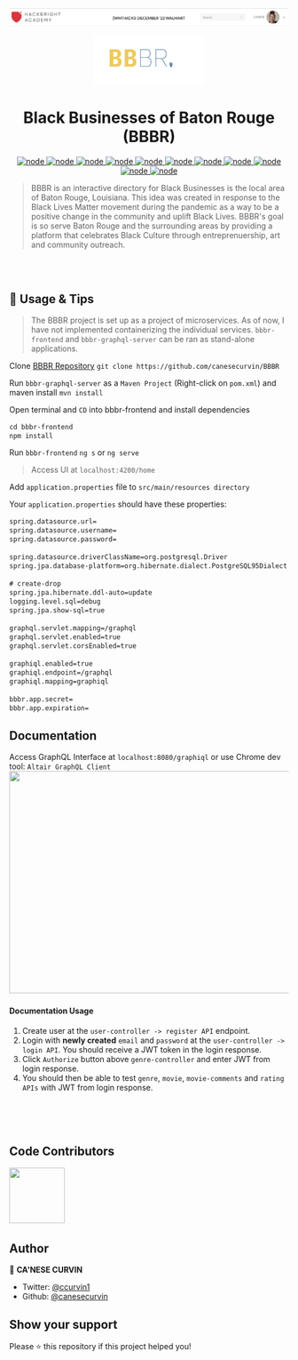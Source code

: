 <img src="https://github.com/canesecurvin/X3-Coursework/blob/master/readmeheader.png" width="1000" height=auto />
<p align="center"><img src="https://github.com/canesecurvin/BBBR/blob/readme/bbbr-graphql-server/photos/Screen_Shot_2022-08-07_at_11.17.41_AM-removebg-preview.png" width="200" height=auto /><h1 align="center">Black Businesses of Baton Rouge (BBBR)</h1></p>
<p align="center">
  <a href="https://www.postgresql.org/">
    <img alt="node" src="https://img.shields.io/badge/postgres-%23316192.svg?style=for-the-badge&logo=postgresql&logoColor=lightblue&style=flat" target="_blank" />
  </a>
  <a href="https://www.npmjs.com/">
    <img alt="node" src="https://img.shields.io/badge/NPM-%23000000.svg?style=for-the-badge&logo=npm&logoColor=white&style=flat" target="_blank" />
  </a>
  <a href="https://reactjs.org/">
    <img alt="node" src="https://img.shields.io/badge/react-%2320232a.svg?style=for-the-badge&logo=react&logoColor=%2361DAFB&style=flat" target="_blank" />
  </a>
  <a href="https://spring.io/">
    <img alt="node" src="https://img.shields.io/badge/spring-%236DB33F.svg?style=for-the-badge&logo=spring&logoColor=white&style=flat" target="_blank" />
  </a>
  <a href="https://azure.microsoft.com/en-us/free/">
    <img alt="node" src="https://img.shields.io/badge/azure-%230072C6.svg?style=for-the-badge&logo=microsoftazure&logoColor=white&style=flat" target="_blank" />
  </a>
  <a href="https://www.jetbrains.com/idea/">
    <img alt="node" src="https://img.shields.io/badge/IntelliJIDEA-000000.svg?style=for-the-badge&logo=intellij-idea&logoColor=white&style=flat" target="_blank" />
  </a>
  <a href="https://code.visualstudio.com/">
    <img alt="node" src="https://img.shields.io/badge/Visual%20Studio%20Code-0078d7.svg?style=for-the-badge&logo=visual-studio-code&logoColor=white&style=flat" target="_blank" />
  </a>
  <a href="https://www.java.com/en/">
    <img alt="node" src="https://img.shields.io/badge/java-%23ED8B00.svg?style=for-the-badge&logo=java&logoColor=white&style=flat" target="_blank" />
  </a>
  <a href="https://www.javascript.com/">
    <img alt="node" src="https://img.shields.io/badge/javascript-%23323330.svg?style=for-the-badge&logo=javascript&logoColor=%23F7DF1E&style=flat" target="_blank" />
  </a>
  <a href="https://trello.com/">
    <img alt="node" src="https://img.shields.io/badge/Trello-%23026AA7.svg?style=for-the-badge&logo=Trello&logoColor=white&style=flat" target="_blank" />
  </a>
  <a href="https://discord.com/">
    <img alt="node" src="https://img.shields.io/badge/Discord-%235865F2.svg?style=for-the-badge&logo=discord&logoColor=white&style=flat" target="_blank" />
  </a>
</p>

> BBBR is an interactive directory for Black Businesses is the local area of Baton Rouge, Louisiana. This idea was created in response to the Black Lives Matter movement during the pandemic as a way to be a positive change in the community and uplift Black Lives. BBBR's goal is so serve Baton Rouge and the surrounding areas by providing a platform that celebrates Black Culture through entreprenuership, art and community outreach. 

<!-- ## ✨ Demo

<p align="center">
  <img width="700" align="center" src="https://user-images.githubusercontent.com/9840435/60266022-72a82400-98e7-11e9-9958-f9004c2f97e1.gif" alt="demo"/>
</p> -->

<br />
<br />

## 🚀 Usage & Tips

> The BBBR project is set up as a project of microservices. As of now, I have not implemented containerizing the individual services. ```bbbr-frontend``` and ```bbbr-graphql-server``` can be ran as stand-alone applications.

Clone [BBBR Repository](https://github.com/canesecurvin/BBBR)
```git clone https://github.com/canesecurvin/BBBR```

Run ```bbbr-graphql-server``` as a `Maven Project` (Right-click on ```pom.xml```) and maven install
```mvn install```

Open terminal and `CD` into bbbr-frontend and install dependencies
```
cd bbbr-frontend
npm install
```

Run ```bbbr-frontend```
```ng s``` or ```ng serve```
> Access UI at ```localhost:4200/home```

Add `application.properties` file to `src/main/resources directory`

Your `application.properties` should have these properties:
```
spring.datasource.url=
spring.datasource.username=
spring.datasource.password=

spring.datasource.driverClassName=org.postgresql.Driver
spring.jpa.database-platform=org.hibernate.dialect.PostgreSQL95Dialect

# create-drop
spring.jpa.hibernate.ddl-auto=update
logging.level.sql=debug
spring.jpa.show-sql=true

graphql.servlet.mapping=/graphql
graphql.servlet.enabled=true
graphql.servlet.corsEnabled=true

graphiql.enabled=true
graphiql.endpoint=/graphql
graphiql.mapping=graphiql

bbbr.app.secret= 
bbbr.app.expiration= 
```

## Documentation

Access GraphQL Interface at ```localhost:8080/graphiql``` or use Chrome dev tool: ```Altair GraphQL Client```
<img src="bbbr-graphql-server/photos/Screen Shot 2022-12-13 at 12.48.29 PM.png" width="700" height="400"/></a>

#### Documentation Usage

1. Create user at the `user-controller -> register API` endpoint.
2. Login with <b>newly created</b> `email` and `password` at the `user-controller -> login API`. You should receive a JWT token in the login response.
3. Click `Authorize` button above `genre-controller` and enter JWT from login response.
4. You should then be able to test `genre`, `movie`, `movie-comments` and `rating APIs` with JWT from login response.
<br />
<br />
<br />

## Code Contributors

<a href="https://github.com/canesecurvin"><img src="https://avatars.githubusercontent.com/u/77984787?v=4" width="100" height="100"/></a>

## Author

👤 **CA'NESE CURVIN**

- Twitter: [@ccurvin1](https://twitter.com/ccurvin1)
- Github: [@canesecurvin](https://github.com/canesecurvin)

## Show your support

Please ⭐️ this repository if this project helped you!
